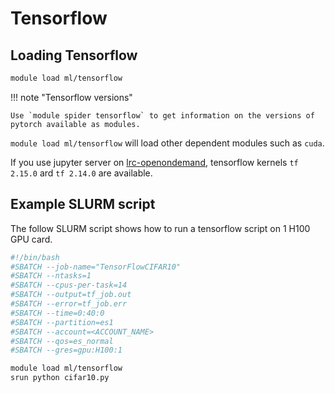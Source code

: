 # Tensorflow

## Loading Tensorflow

``` bash
module load ml/tensorflow
```

!!! note "Tensorflow versions"

    Use `module spider tensorflow` to get information on the versions of pytorch available as modules.

`module load ml/tensorflow` will load other dependent modules such as `cuda`.

If you use jupyter server on [lrc-openondemand](../../openondemand/overview.md), tensorflow kernels `tf 2.15.0` ard `tf 2.14.0` are available.  

## Example SLURM script
The follow SLURM script shows how to run a tensorflow script on 1 H100 GPU card.
``` bash
#!/bin/bash
#SBATCH --job-name="TensorFlowCIFAR10"
#SBATCH --ntasks=1
#SBATCH --cpus-per-task=14
#SBATCH --output=tf_job.out
#SBATCH --error=tf_job.err
#SBATCH --time=0:40:0
#SBATCH --partition=es1
#SBATCH --account=<ACCOUNT_NAME>
#SBATCH --qos=es_normal
#SBATCH --gres=gpu:H100:1

module load ml/tensorflow
srun python cifar10.py
```